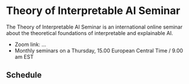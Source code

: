 # Theory of Interpretable AI Seminar

The Theory of Interpretable AI Seminar is an international online
seminar about the theoretical foundations of interpretable and
explainable AI.

* Zoom link: ...
* Monthly seminars on a Thursday, 15.00 European Central Time / 9.00 am EST

## Schedule


